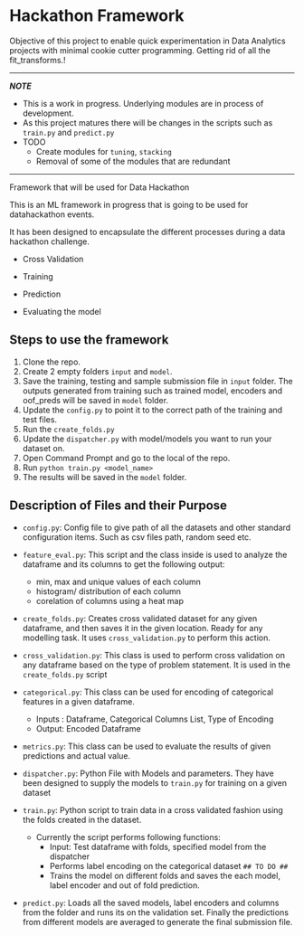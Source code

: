 # Hackathon Framework

Objective of this project to enable quick experimentation in Data Analytics projects with minimal cookie cutter programming.
Getting rid of all the fit_transforms.! 

---
***NOTE***

- This is a work in progress. Underlying modules are in process of development.
- As this project matures there will be changes in the scripts such as `train.py` and `predict.py`
- TODO
    * Create modules for `tuning`, `stacking`
    * Removal of some of the modules that are redundant


---

Framework that will be used for Data Hackathon
  

This is an ML framework in progress that is going to be used for datahackathon events.

It has been designed to encapsulate the different processes during a data hackathon challenge.

  

 - Cross Validation

 - Training

 - Prediction

 - Evaluating the model

  
  

## Steps to use the framework

  

1. Clone the repo.
2. Create 2 empty folders `input` and `model`.
3. Save the training, testing and sample submission file in `input` folder. The outputs generated from training such as trained model, encoders and oof_preds will be saved in `model` folder.
4. Update the `config.py` to point it to the correct path of the training and test files.
5. Run the `create_folds.py`
6. Update the `dispatcher.py` with model/models you want to run your dataset on.
7. Open Command Prompt and go to the local of the repo.
8. Run `python train.py <model_name>`
9. The results will be saved in the `model` folder.




## Description of Files and their Purpose

 - `config.py`: Config file to give path of all the datasets and other standard configuration items. Such as csv files path, random seed etc.
 
 -  `feature_eval.py`: This script and the class inside is used to analyze the dataframe and its columns to get the following output:
	 - min, max and unique values of each column
	 - histogram/ distribution of each column
	 - corelation of columns using a heat map

- `create_folds.py`: Creates cross validated dataset for any given dataframe, and then saves it in the given location. Ready for any modelling task. It uses `cross_validation.py`  to perform this action.

- `cross_validation.py`: This class is used to perform cross validation on any dataframe based on the type of problem statement. It is used in the `create_folds.py` script 

- `categorical.py`: This class can be used for encoding of categorical features in a given dataframe.
	- Inputs : Dataframe, Categorical Columns List, Type of Encoding
	- Output: Encoded Dataframe

- `metrics.py`: This class can be used to evaluate the results of given predictions and actual value. 

- `dispatcher.py`: Python File with Models and parameters. They have been designed to supply the models to `train.py` for training on a given dataset

- `train.py`: Python script to train data in a cross validated fashion using the folds created in the dataset. 
	- Currently the script performs following functions:
		- Input: Test dataframe with folds, specified model from the dispatcher
		- Performs label encoding on the categorical dataset `## TO DO ##` 
		- Trains the model on different folds and saves the each model, label encoder and out of fold prediction.

- `predict.py`: Loads all the saved models, label encoders and columns from the folder and runs its on the validation set. Finally the predictions from different models are averaged to generate the final submission file. 
